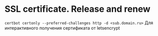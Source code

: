 # SSL certificate. Release and renew

`certbot certonly --preferred-challenges http -d <sub.domain.ru>` Для интерактивного получения сертификата от letsencrypt
